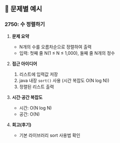 ## 📝 문제별 예시

### 2750: 수 정렬하기

1. **문제 요약**  
   - N개의 수를 오름차순으로 정렬하여 출력  
   - 입력: 첫째 줄 N(1 ≤ N ≤ 1,000), 둘째 줄 N개의 정수  

2. **접근 아이디어**  
   1. 리스트에 입력값 저장  
   2. java 내장 `sort()` 사용 (시간 복잡도 O(N log N))  
   3. 정렬된 리스트 출력  

3. **시간·공간 복잡도**  
   - 시간: O(N log N)  
   - 공간: O(N)  

4. **회고(후기)**  
   - 기본 라이브러리 sort 사용법 확인
